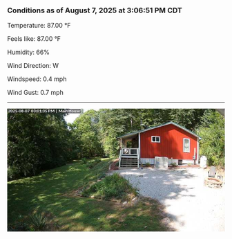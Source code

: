 ### Conditions as of August 7, 2025 at 3:06:51 PM CDT 

Temperature: 87.00 &deg;F

Feels like: 87.00 &deg;F

Humidity: 66%

Wind Direction: W

Windspeed: 0.4 mph

Wind Gust: 0.7 mph

---

<img src="./images/latest.jpeg"/>

